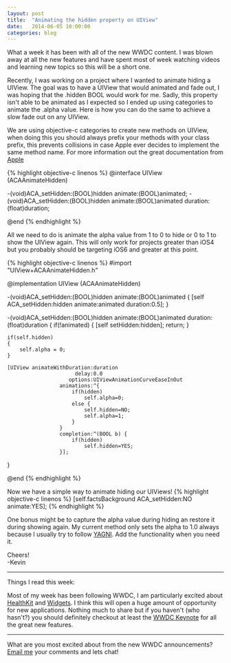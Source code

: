 ```yaml
---
layout: post
title:  "Animating the hidden property on UIView"
date:   2014-06-05 10:00:00
categories: blog
---
```


What a week it has been with all of the new WWDC content.  I was blown away at all the new features and have spent most of week watching videos and learning new topics so this will be a short one.

Recently, I was working on a project where I wanted to animate hiding a UIView.  The goal was to have a UIView that would animated and fade out, I was hoping that the .hidden BOOL would work for me.  Sadly, this property isn't able to be animated as I expected so I ended up using categories to animate the .alpha value.  Here is how you can do the same to achieve a slow fade out on any UIView.

We are using objective-c categories to create new methods on UIView, when doing this you should always prefix your methods with your class prefix, this prevents collisions in case Apple ever decides to implement the same method name.  For more information out the great documentation from [Apple](https://developer.apple.com/library/mac/documentation/Cocoa/Conceptual/ProgrammingWithObjectiveC/CustomizingExistingClasses/CustomizingExistingClasses.html)

{% highlight objective-c linenos %}
@interface UIView (ACAAnimateHidden)

-(void)ACA_setHidden:(BOOL)hidden animate:(BOOL)animated;
-(void)ACA_setHidden:(BOOL)hidden animate:(BOOL)animated duration:(float)duration;

@end
{% endhighlight %}

All we need to do is animate the alpha value from 1 to 0 to hide or 0 to 1 to show the UIView again.  This will only work for projects greater than iOS4 but you probably should be targeting iOS6 and greater at this point.

{% highlight objective-c linenos %}
#import "UIView+ACAAnimateHidden.h"

@implementation UIView (ACAAnimateHidden)

-(void)ACA_setHidden:(BOOL)hidden animate:(BOOL)animated
{
    [self ACA_setHidden:hidden animate:animated duration:0.5];
}

-(void)ACA_setHidden:(BOOL)hidden animate:(BOOL)animated duration:(float)duration
{
    if(!animated) {
        [self setHidden:hidden];
        return;
    }
    
    if(self.hidden)
    {
        self.alpha = 0;
    }
    
    [UIView animateWithDuration:duration
                          delay:0.0
                        options:UIViewAnimationCurveEaseInOut
                     animations:^{
                         if(hidden)
                             self.alpha=0;
                         else {
                             self.hidden=NO;
                             self.alpha=1;
                         }
                     }
                     completion:^(BOOL b) {
                         if(hidden)
                             self.hidden=YES;
                     }];
}

@end
{% endhighlight %}

Now we have a simple way to animate hiding our UIViews!
{% highlight objective-c linenos %}
[self.factsBackground ACA_setHidden:NO animate:YES];
{% endhighlight %}

One bonus might be to capture the alpha value during hiding an restore it during showing again.  My current method only sets the alpha to 1.0 always because I usually try to follow [YAGNI](http://www.google.co.th/url?sa=t&rct=j&q=&esrc=s&source=web&cd=1&cad=rja&uact=8&ved=0CCMQFjAA&url=http%3A%2F%2Fen.wikipedia.org%2Fwiki%2FYou_aren't_gonna_need_it&ei=yNWOU5nqOore8AX_6YKADA&usg=AFQjCNENm4W76F7KgUIspFJfQFkPKeojTA&sig2=MknvDW-sIT_yDToRY23whA&bvm=bv.68235269,d.dGc).  Add the functionality when you need it.


Cheers!  
-Kevin

---

Things I read this week:

Most of my week has been following WWDC, I am particularly excited about [HealthKit](https://developer.apple.com/library/prerelease/ios/releasenotes/General/WhatsNewIniOS/Articles/iOS8.html#//apple_ref/doc/uid/TP40014205-SW19) and [Widgets](https://developer.apple.com/library/prerelease/ios/documentation/General/Conceptual/ExtensibilityPG/NotificationCenter.html).  I think this will open a huge amount of opportunity for new applications.  Nothing much to share but if you haven't (who hasn't?) you should definitely checkout at least the [WWDC Keynote](http://www.apple.com/apple-events/june-2014/) for all the great new features.

---

What are you most excited about from the new WWDC announcements?  [Email me](mailto:kevin.vanderlugt@gmail.com) your comments and lets chat!